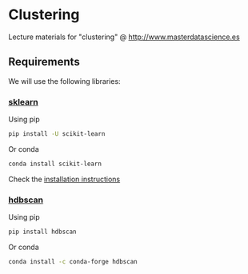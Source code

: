 # Clustering
Lecture materials for "clustering" @ http://www.masterdatascience.es

## Requirements

We will use the following libraries:

### [sklearn](https://scikit-learn.org/stable/index.html)

Using pip

```bash
pip install -U scikit-learn
```

Or conda

```bash
conda install scikit-learn
```

Check the [installation instructions](https://scikit-learn.org/stable/install.html#)

### [hdbscan](https://github.com/scikit-learn-contrib/hdbscan)

Using pip

```bash
pip install hdbscan
```

Or conda

```bash
conda install -c conda-forge hdbscan
```
